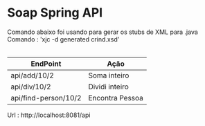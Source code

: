 # Soap Spring API

Comando abaixo foi usando para gerar os stubs de XML para .java <br>
Comando : 'xjc -d generated crind.xsd'<br><br>

| EndPoint  | Ação |
| --------------- | --------------- | 
| api/add/10/2 | Soma inteiro | 
| api/div/10/2 | Dividi inteiro|
| api/find-person/10/2| Encontra Pessoa |

Url : http://localhost:8081/api

